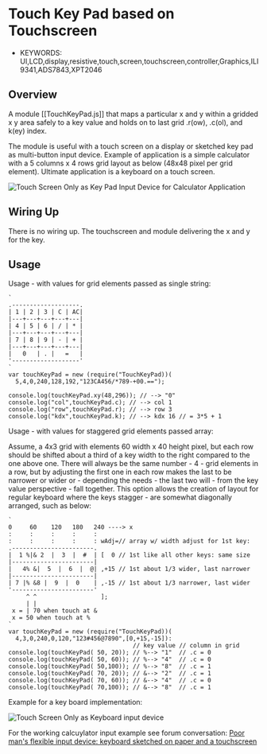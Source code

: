 <!--- Copyright (c) 2018 allObjects / Pur3 Ltd. See the file LICENSE for copying permission. -->
Touch Key Pad based on Touchscreen
=====================


* KEYWORDS:
UI,LCD,display,resistive,touch,screen,touchscreen,controller,Graphics,ILI9341,ADS7843,XPT2046



Overview
------------------

A module [[TouchKeyPad.js]] that maps a particular x and y within a gridded x y area safely to a
key value and holds on to last grid .r(ow), .c(ol), and k(ey) index.


The module is useful with a touch screen on a display or sketched key pad as multi-button input
device. Example of application is a simple calculator with a 5 columns x 4 rows grid layout as
below (48x48 pixel per grid element). Ultimate application is a keyboard on a touch screen.

![Touch Screen Only as Key Pad Input Device for Calculator Application](TouchKeyPadForCalculator.jpg)


Wiring Up
------------------- 

There is no wiring up. The touchscreen and module delivering the x and y for the key.


Usage
-------------------

Usage - with values for grid elements passed as single string:

```
`
.-------------------.
| 1 | 2 | 3 | C | AC|
|---+---+---+---+---|
| 4 | 5 | 6 | / | * |
|---+---+---+---+---|
| 7 | 8 | 9 | - | + |
|---+---+---+---+---|
|   0   | . |   =   |
'-------------------'
`
var touchKeyPad = new (require("TouchKeyPad))(
  5,4,0,240,128,192,"123CA456/*789-+00.==");
  
console.log(touchKeyPad.xy(48,296)); // --> "0"
console.log("col",touchKeyPad.c); // --> col 1
console.log("row",touchKeyPad.r); // --> row 3
console.log("kdx",touchKeyPad.k); // --> kdx 16 // = 3*5 + 1 
```

Usage - with values for staggered grid elements passed array:

Assume, a 4x3 grid with elements 60 width x 40 height pixel,
but each row should be shifted about a third of a key width
to the right compared to the one above one. There will always
be the same number - 4 - grid elements in a row, but by adjusting
the first one in each row makes the last to be narrower or wider
or - depending the needs - the last two will - from the key value
perspective - fall together. This option allows the creation of
layout for regular keyboard where the keys stagger - are somewhat
diagonally arranged, such as below:

```
`
0     60    120   180   240 ----> x
:     :     :     :     :
:     :     :     :     : wAdj=// array w/ width adjust for 1st key:
.-----------------------.
|  1 %|& 2  |  3  |  #  | [  0 // 1st like all other keys: same size
|-----------------------|
|   4% &|  5  |  6  |  @| ,+15 // 1st about 1/3 wider, last narrower
|-----------------------|
| 7 |% &8 |  9  |  0    | ,-15 // 1st about 1/3 narrower, last wider
'-----------------------'
     ^ ^                  ];
     | |
 x = | 70 when touch at &
 x = 50 when touch at % 
`
var touchKeyPad = new (require("TouchKeyPad))(
  4,3,0,240,0,120,"123#456@7890",[0,+15,-15]):
                                   // key value // column in grid
console.log(touchKeyPad( 50, 20)); // %--> "1"  // .c = 0
console.log(touchKeyPad( 50, 60)); // %--> "4"  // .c = 0
console.log(touchKeyPad( 50,100)); // %--> "8"  // .c = 1
console.log(touchKeyPad( 70, 20)); // &--> "2"  // .c = 1
console.log(touchKeyPad( 70, 60)); // &--> "4"  // .c = 0
console.log(touchKeyPad( 70,100)); // &--> "8"  // .c = 1
```

Example for a key board implementation:

![Touch Screen Only as Keyboard input device](touchKeyPadKbd.jpg)

For the working calcuylator input example see forum conversation: [Poor man's flexible input device: keyboard sketched on paper and a touchscreen](http://forum.espruino.com/conversations/326332)
